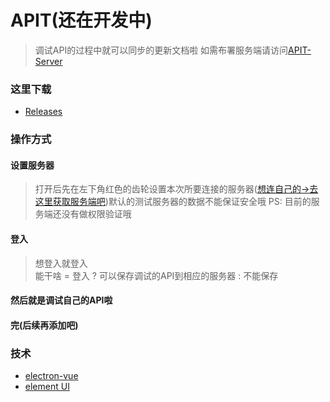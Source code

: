 # APIT(还在开发中)

> 调试API的过程中就可以同步的更新文档啦
> 如需布署服务端请访问[APIT-Server](https://github.com/ThisSeanZhang/APIT-Server)

### 这里下载

* [Releases](https://github.com/ThisSeanZhang/APIT-Client/releases)

### 操作方式
#### 设置服务器
> 打开后先在左下角红色的齿轮设置本次所要连接的服务器([想连自己的->去这里获取服务端吧](https://github.com/ThisSeanZhang/APIT-Server/releases))默认的测试服务器的数据不能保证安全哦
> PS: 目前的服务端还没有做权限验证哦
#### 登入
> 想登入就登入 <br>
> 能干啥 = 登入 ? 可以保存调试的API到相应的服务器 : 不能保存

#### 然后就是调试自己的API啦

#### 完(后续再添加吧)

### 技术
* [electron-vue](https://github.com/SimulatedGREG/electron-vue)
* [element UI](https://element.eleme.io)
